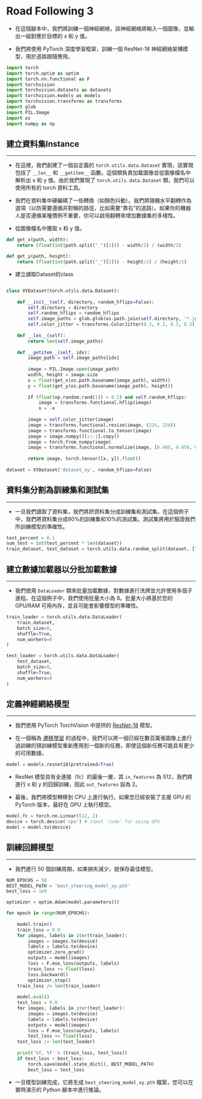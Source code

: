 # **Road Following 3**

* 在這個腳本中，我們將訓練一個神經網絡，該神經網絡將輸入一個圖像，並輸出一組對應於目標的 x 和 y 值。

* 我們將使用 PyTorch 深度學習框架，訓練一個 ResNet-18 神經網絡架構模型，用於道路跟隨應用。

                                    
```python
import torch
import torch.optim as optim
import torch.nn.functional as F
import torchvision
import torchvision.datasets as datasets
import torchvision.models as models
import torchvision.transforms as transforms
import glob
import PIL.Image
import os
import numpy as np

```

## 建立資料集Instance
***

* 在這裡，我們創建了一個自定義的 `torch.utils.data.Dataset` 實現，該實現包括了 `__len__` 和 `__getitem__` 函數。這個類負責加載圖像並從圖像檔名中解析出 x 和 y 值。由於我們實現了 `torch.utils.data.Dataset` 類，我們可以使用所有的 torch 資料工具。

* 我們在資料集中硬編碼了一些轉換（如顏色抖動）。我們將隨機水平翻轉作為選項（以防需要遵循非對稱的路徑，比如需要“靠右”的道路）。如果你的機器人是否遵循某種慣例不重要，你可以啟用翻轉來增加數據集的多樣性。

* 從圖像檔名中獲取 x 和 y 值。
                                    
```python
def get_x(path, width):
    return (float(int(path.split("_")[1])) - width/2) / (width/2)

def get_y(path, height):
    return (float(int(path.split("_")[2])) - height/2) / (height/2)
```

* 建立讀取Dataset的class

```python

class XYDataset(torch.utils.data.Dataset):
    
    def __init__(self, directory, random_hflips=False):
        self.directory = directory
        self.random_hflips = random_hflips
        self.image_paths = glob.glob(os.path.join(self.directory, '*.jpg'))
        self.color_jitter = transforms.ColorJitter(0.3, 0.3, 0.3, 0.3)
    
    def __len__(self):
        return len(self.image_paths)
    
    def __getitem__(self, idx):
        image_path = self.image_paths[idx]
        
        image = PIL.Image.open(image_path)
        width, height = image.size
        x = float(get_x(os.path.basename(image_path), width))
        y = float(get_y(os.path.basename(image_path), height))
      
        if (float(np.random.rand(1)) > 0.5) and self.random_hflips:
            image = transforms.functional.hflip(image)
            x = -x
        
        image = self.color_jitter(image)
        image = transforms.functional.resize(image, (224, 224))
        image = transforms.functional.to_tensor(image)
        image = image.numpy()[::-1].copy()
        image = torch.from_numpy(image)
        image = transforms.functional.normalize(image, [0.485, 0.456, 0.406], [0.229, 0.224, 0.225])
        
        return image, torch.tensor([x, y]).float()
    
dataset = XYDataset('dataset_xy', random_hflips=False)

```

                                    
## 資料集分割為訓練集和測試集
***

* 一旦我們讀取了資料集，我們將把資料集分成訓練集和測試集。在這個例子中，我們將資料集分成90%的訓練集和10%的測試集。測試集將用於驗證我們所訓練模型的準確性。

                           
```python
test_percent = 0.1
num_test = int(test_percent * len(dataset))
train_dataset, test_dataset = torch.utils.data.random_split(dataset, [len(dataset) - num_test, num_test])

```

## 建立數據加載器以分批加載數據
***

* 我們使用 `DataLoader` 類來批量加載數據，對數據進行洗牌並允許使用多個子進程。在這個例子中，我們使用批量大小為 8。批量大小將基於您的 GPU/RAM 可用內存，並且可能會影響模型的準確性。

                           
```python
train_loader = torch.utils.data.DataLoader(
    train_dataset,
    batch_size=8,
    shuffle=True,
    num_workers=0
)

test_loader = torch.utils.data.DataLoader(
    test_dataset,
    batch_size=8,
    shuffle=True,
    num_workers=0
)

```

## 定義神經網絡模型
***

* 我們使用 PyTorch TorchVision 中提供的 [ResNet-18](https://github.com/pytorch/vision/blob/master/torchvision/models/resnet.py) 模型。

* 在一個稱為 [遷移學習](https://www.youtube.com/watch?v=yofjFQddwHE) 的過程中，我們可以將一個已經在數百萬張圖像上進行過訓練的預訓練模型重新應用到一個新的任務，即使這個新任務可能具有更少的可用數據。                               

```python
model = models.resnet18(pretrained=True)
```

                                    
* ResNet 模型具有全連接（fc）的最後一層，其 `in_features` 為 512，我們將進行 x 和 y 的回歸訓練，因此 `out_features` 設為 2。

* 最後，我們將模型轉移到 CPU 上進行執行。如果您已經安裝了支援 GPU 的 PyTorch 版本，最好在 GPU 上執行模型。
                     
```python
model.fc = torch.nn.Linear(512, 2)
device = torch.device('cpu') # input 'cuda' for using GPU
model = model.to(device)


```

## 訓練回歸模型
***

* 我們進行 50 個訓練周期，如果損失減少，就保存最佳模型。

                                    
```python
NUM_EPOCHS = 50
BEST_MODEL_PATH = 'best_steering_model_xy.pth'
best_loss = 1e9

optimizer = optim.Adam(model.parameters())

for epoch in range(NUM_EPOCHS):
    
    model.train()
    train_loss = 0.0
    for images, labels in iter(train_loader):
        images = images.to(device)
        labels = labels.to(device)
        optimizer.zero_grad()
        outputs = model(images)
        loss = F.mse_loss(outputs, labels)
        train_loss += float(loss)
        loss.backward()
        optimizer.step()
    train_loss /= len(train_loader)
    
    model.eval()
    test_loss = 0.0
    for images, labels in iter(test_loader):
        images = images.to(device)
        labels = labels.to(device)
        outputs = model(images)
        loss = F.mse_loss(outputs, labels)
        test_loss += float(loss)
    test_loss /= len(test_loader)
    
    print('%f, %f' % (train_loss, test_loss))
    if test_loss < best_loss:
        torch.save(model.state_dict(), BEST_MODEL_PATH)
        best_loss = test_loss

```

* 一旦模型訓練完成，它將生成 `best_steering_model_xy.pth` 檔案，您可以在實時演示的 Python 腳本中進行推論。
